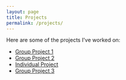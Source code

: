 ```yaml
---
layout: page
title: Projects
permalink: /projects/
---
```


Here are some of the projects I've worked on:

- [Group Project 1](/projects/groupproject1)
- [Group Project 2](/projects/groupproject2)
- [Individual Project](/projects/indvproject)
- [Group Project 3](/projects/groupproject3)
